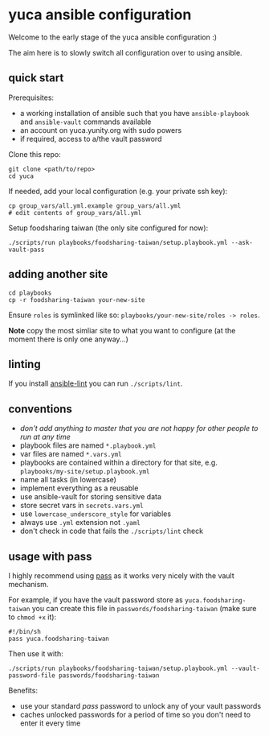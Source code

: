 # yuca ansible configuration

Welcome to the early stage of the yuca ansible configuration :)

The aim here is to slowly switch all configuration over to using ansible.

## quick start

Prerequisites:

* a working installation of ansible such that you have `ansible-playbook` and `ansible-vault` commands available
* an account on yuca.yunity.org with sudo powers
* if required, access to a/the vault password

Clone this repo:

```
git clone <path/to/repo>
cd yuca
```

If needed, add your local configuration (e.g. your private ssh key):

```
cp group_vars/all.yml.example group_vars/all.yml
# edit contents of group_vars/all.yml
```

Setup foodsharing taiwan (the only site configured for now):

```
./scripts/run playbooks/foodsharing-taiwan/setup.playbook.yml --ask-vault-pass
```

## adding another site

```
cd playbooks
cp -r foodsharing-taiwan your-new-site
```

Ensure `roles` is symlinked like so: `playbooks/your-new-site/roles -> roles`.

**Note** copy the most simliar site to what you want to configure (at the moment there is only one anyway...)

## linting

If you install [ansible-lint](https://github.com/willthames/ansible-lint) you can run `./scripts/lint`.

## conventions

* *don't add anything to master that you are not happy for other people to run at any time*
* playbook files are named `*.playbook.yml`
* var files are named `*.vars.yml`
* playbooks are contained within a directory for that site, e.g. `playbooks/my-site/setup.playbook.yml`
* name all tasks (in lowercase)
* implement everything as a reusable 
* use ansible-vault for storing sensitive data
* store secret vars in `secrets.vars.yml`
* use `lowercase_underscore_style` for variables
* always use `.yml` extension not `.yaml`
* don't check in code that fails the `./scripts/lint` check

## usage with pass

I highly recommend using [pass](https://www.passwordstore.org/) as it works very nicely with the vault mechanism.

For example, if you have the vault password store as `yuca.foodsharing-taiwan` you can create this file in `passwords/foodsharing-taiwan` (make sure to `chmod +x` it):

```
#!/bin/sh
pass yuca.foodsharing-taiwan
```

Then use it with:

```
./scripts/run playbooks/foodsharing-taiwan/setup.playbook.yml --vault-password-file passwords/foodsharing-taiwan
```

Benefits:
* use your standard _pass_ password to unlock any of your vault passwords
* caches unlocked passwords for a period of time so you don't need to enter it every time